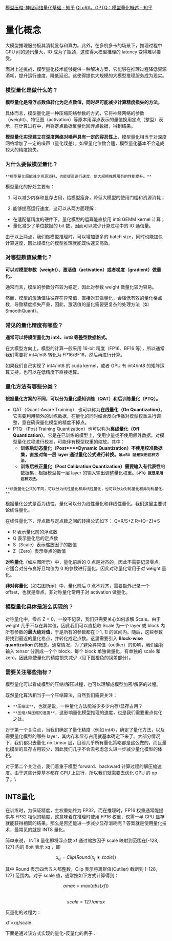 [模型压缩-神经网络量化基础 - 知乎](https://zhuanlan.zhihu.com/p/505570612)
[QLoRA、GPTQ：模型量化概述 - 知乎](https://zhuanlan.zhihu.com/p/646210009)
# 量化概念
大模型推理服务极其消耗显存和算力。此外，在多机多卡的场景下，推理过程中 GPU 间的通讯量大，IO 成为了瓶颈，这使得大模型推理的 latency 变得难以接受。

面对上述挑战，模型量化技术能够提供一种解决方案，它能够在推理过程降低资源消耗，提升运行速度，降低延迟。这使得提供大规模的大模型推理服务成为现实。

### **模型量化是做什么的？**

**模型量化是将浮点数值转化为定点数值，同时尽可能减少计算精度损失的方法。**

具体而言，模型量化是一种压缩网络参数的方式，它将神经网络的参数（weight）、特征图（activation）等原本用浮点表示的量值换用定点（整型）表示，在计算过程中，再将定点数据反量化回浮点数据，得到结果。

**模型量化实现建立在深度网络对噪声具有一定的容忍性上**，模型量化相当于对深度网络增加了一定的噪声（量化误差），如果量化位数合适，模型量化基本不会造成较大的精度损失。

### **为什么要做模型量化？**

`**模型量化既能减少资源消耗，也能提高运行速度，使大规模推理服务的性能提升。**`

模型量化的好处主要有：

1. 可以减少内存和显存占用，给模型瘦身，降低大模型的使用门槛和资源消耗；

2. 能够提高运行速度，这可以从两方面理解：
- 在适配低精度的硬件下，量化模型的运算能直接用 int8 GEMM kernel 计算；
- 量化减少了单位数据的 bit 数，因而可以减少计算过程中的 IO 通信量。

由于以上两点，我们做模型推理时，可以增加更多的 batch size，同时也能加快计算速度，因此规模化的模型推理就能既快速又高效。

### **对哪些数值做量化？**

**可以对模型参数（weight）、激活值（activation）或者梯度（gradient）做量化。**

通常而言，模型的参数分布较为稳定，因此对参数 weight 做量化较为容易。

然而，模型的激活值往往存在异常值，直接对其做量化，会降低有效的量化格点数，导致精度损失严重，因此，激活值的量化需要更复杂的处理方法（如 SmoothQuant）。

### 常见的量化精度有哪些？

**通常可以将模型量化为 int4、int8 等整型数据格式。**

在大模型方向上，模型的计算一般采用 16-bit 精度（FP16、BF16 等），所以通常我们需要将 int4/int8 转化为 FP16/BF16，然后再进行计算。

如果我们自己实现了 int4/int8 的 cuda kernel，或者 GPU 有 int4/int8 的矩阵运算支持，也可以在低精度下直接运算。

### **量化方法有哪些分类？**

**根据量化方案的不同，可以分为量化感知训练（QAT）和后训练量化（PTQ）。**

- QAT（Quant-Aware Training） 也可以称为**在线量化（On Quantization）**。它需要利用额外的训练数据，在量化的同时结合反向传播对模型权重进行调整，意在确保量化模型的精度不掉点。
- PTQ （Post Training Quantization）也可以称为**离线量化（Off Quantization）**。它是在已训练的模型上，使用少量或不使用额外数据，对模型量化过程进行校准，可能伴有模型权重的缩放。其中：
	- **训练后动态量化（Post****Dynamic Quantization）**不使用校准数据集，直接对每一层 layer 通过量化公式进行转换。**`QLoRA 就是采用这种方法。`**
	- **训练后校正量化（Post Calibration Quantization）**需要输入**有代表性**的数据集，根据模型每一层 layer 的输入输出调整量化权重。**`GPTQ 就是采用这种方法。`**

`**根据量化公式的不同，可以分为线性量化和非线性量化，也可以分为对称量化和非对称量化。**`

根据量化公式是否为线性，量化可以分为线性量化和非线性量化。我们这里主要讨论线性量化。

在线性量化下，浮点数与定点数之间的转换公式如下：
Q=R/S+Z
R=(Q−Z)∗S

- R 表示量化前的浮点数
- Q 表示量化后的定点数
- S（Scale）表示缩放因子的数值
- Z（Zero）表示零点的数值

**对称量化**（如左图所示）中，量化前后的 0 点是对齐的，因此不需要记录零点。它适合对分布良好且均值为 0 的参数进行量化。因此对称量化常用于对 weight 量化。

**非对称量化**（如右图所示）中，量化前后 0 点不对齐，需要额外记录一个 offset，也就是零点。非对称量化常用于对 activation 做量化。


### 模型量化具体是怎么实现的？

对称量化中，零点 Z = 0，一般不记录，我们只需要关心如何求解 Scale。由于 weight 几乎不存在异常值，因此我们可以直接取 Scale 为一个 layer 或 block 内所有参数的**最大绝对值**，于是所有的参数都在 [-1, 1] 的区间内。随后，这些参数将找到最近的量化格点，并转化成定点数。这里需要引入 **Block-wise quantization** 的概念。通常情况，为了避免异常值（outlier）的影响，我们会将输入 tensor 分割成一个个 block，每个 block 单独做量化，有单独的 scale 和 zero，因此能使量化的精度损失减少（见下图橙色的误差部分）。

### **需要关注哪些指标？**

模型量化可以看成模型的压缩/解压过程，也可以理解成模型加密/解密的过程。

既然量化算法相当于一个压缩算法，自然我们需要关注：

- `**压缩比**`，也就是说，一种量化方法能减少多少内存/显存占用？
- `**压缩/解压缩的速度**`，这影响量化模型推理的速度，也是我们需要重点优化之处。

对于第一个关注点，当我们确定了量化精度（例如 int4），确定了量化方法，以及需要量化模型的哪些 layer，其内存和显存占用就基本确定下来了。大部分情况下，我们都只去量化 nn.Linear 层，目前几乎所有量化策略都是这么做的，而且量化模型的显存占用较少，因此我们几乎不会去考虑怎么进一步减少量化模型的体积。

对于第二个关注点，我们着重于模型 forward、backward 计算过程的解压缩速度。由于这些计算基本都在 GPU 上进行，所以我们就需要去优化 GPU 的 op 了。\


## INT8量化
在训练时，为保证精度，主权重始终为 FP32。而在推理时，FP16 权重通常能提供与 FP32 相似的精度，这意味着在推理时使用 FP16 权重，仅需一半 GPU 显存就能获得相同的结果。那么是否还能进一步减少显存消耗呢？答案就是使用量化技术，最常见的就是 INT8 量化。

简单来说， INT8 量化即将浮点数 xf 通过缩放因子 scale 映射到范围在[-128, 127] 内的 8bit 表示 xq ，即

$$x_q=Clip⁡(Round⁡(x_f∗ scale ))$$

其中 Round 表示四舍五入都整数，Clip 表示将离群值(Outlier) 截断到 [-128, 127] 范围内。对于 scale 值，通常按如下方式计算得到：

$$amax=max(abs(xf))$$ $$scale =127/amax$$

反量化的过程为：

xf′=xq/scale

下面是通过该方式实现的量化-反量化的例子：